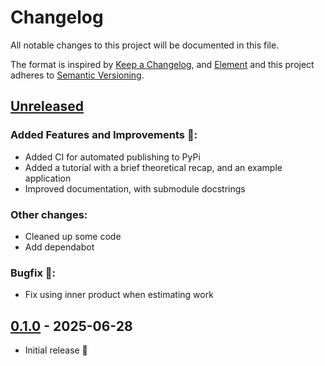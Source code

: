 # Changelog

All notable changes to this project will be documented in this file.

The format is inspired by [Keep a Changelog](https://keepachangelog.com/en/1.0.0/),
and [Element](https://github.com/vector-im/element-android)
and this project adheres to [Semantic Versioning](https://semver.org/spec/v2.0.0.html).

[//]: # (Available sections in changelog)
[//]: # (### API changes warning ⚠️:)
[//]: # (### Added Features and Improvements 🙌:)
[//]: # (### Bugfix 🐛:)
[//]: # (### Other changes:)


## [Unreleased]
### Added Features and Improvements 🙌:
- Added CI for automated publishing to PyPi
- Added a tutorial with a brief theoretical recap, and an example application
- Improved documentation, with submodule docstrings

### Other changes:
- Cleaned up some code
- Add dependabot

### Bugfix 🐛:
- Fix using inner product when estimating work


## [0.1.0] - 2025-06-28
- Initial release 🎉


[Unreleased]: https://github.com/bereaulab/fokker-planck-score-learning/compare/v0.1.0...main
[0.1.0]: https://github.com/bereaulab/fokker-planck-score-learning/tree/v0.1.0

